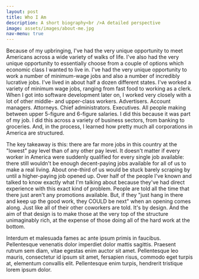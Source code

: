 ```yaml
---
layout: post
title: Who I Am
description: A short biography<br />A detailed perspective
image: assets/images/about-me.jpg
nav-menu: true
---
```


Because of my upbringing, I've had the very unique opportunity to meet Americans across a wide variety of walks of life. I've also had the very unique opportunity to essentially choose from a couple of options which economic class I wanted to live in. I've had the very unique opportunity to work a number of minimum-wage jobs and also a number of incredibly lucrative jobs. I've lived in about half a dozen different states. I've worked a variety of minimum wage jobs, ranging from fast food to working as a clerk. When I got into software development later on, I worked very closely with a lot of other middle- and upper-class workers. Advertisers. Account managers. Attorneys. Chief administrators. Executives. All people making between upper 5-figure and 6-figure salaries. I did this because it was part of my job. I did this across a variety of business sectors, from banking to groceries. And, in the process, I learned how pretty much all corporations in America are structured.

The key takeaway is this: there are far more jobs in this country at the "lowest" pay level than of any other pay level. It doesn't matter if every worker in America were suddenly qualified for every single job available: there still wouldn't be enough decent-paying jobs available for all of us to make a real living. About one-third of us would be stuck barely scraping by until a higher-paying job opened up. Over half of the people I've known and talked to know exactly what I'm talking about because they've had direct experience with this exact kind of problem. People are told all the time that there just aren't any promotions available. But, if they "just hang in there and keep up the good work, they COULD be next" when an opening comes along. Just like all of their other coworkers are told. It's by design. And the aim of that design is to make those at the very top of the structure unimaginably rich, at the expense of those doing all of the hard work at the bottom.

Interdum et malesuada fames ac ante ipsum primis in faucibus. Pellentesque venenatis dolor imperdiet dolor mattis sagittis. Praesent rutrum sem diam, vitae egestas enim auctor sit amet. Pellentesque leo mauris, consectetur id ipsum sit amet, fersapien risus, commodo eget turpis at, elementum convallis elit. Pellentesque enim turpis, hendrerit tristique lorem ipsum dolor.
